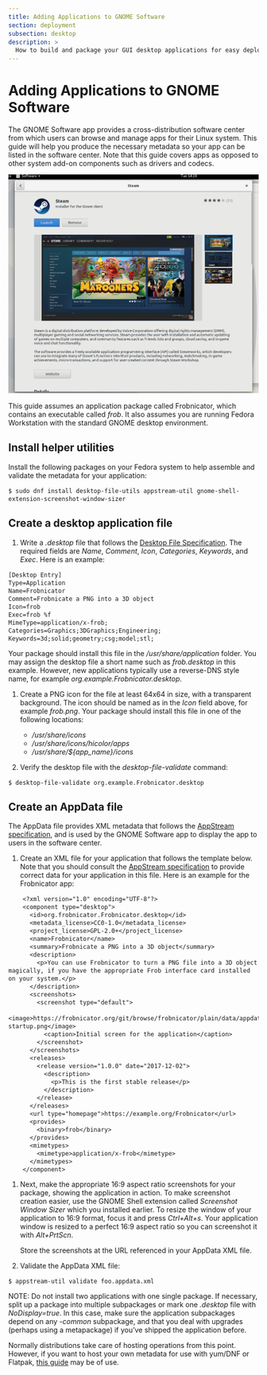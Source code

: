 ```yaml
---
title: Adding Applications to GNOME Software
section: deployment
subsection: desktop
description: >
  How to build and package your GUI desktop applications for easy deployment by your users
---
```


# Adding Applications to GNOME Software

The GNOME Software app provides a cross-distribution software center from which users can browse and manage apps for their Linux system.  This guide will help you produce the necessary metadata so your app can be listed in the software center.  Note that this guide covers apps as opposed to other system add-on components such as drivers and codecs.

![GNOME Software](/deployment/desktop/steam-gnome-software.png  "Example of Steam listing in GNOME Software")

This guide assumes an application package called Frobnicator, which contains an executable called *frob*.  It also assumes you are running Fedora Workstation with the standard GNOME desktop environment.

## Install helper utilities

Install the following packages on your Fedora system to help assemble
and validate the metadata for your application:

```console
$ sudo dnf install desktop-file-utils appstream-util gnome-shell-extension-screenshot-window-sizer
```

## Create a desktop application file

1. Write a *.desktop* file that follows the [Desktop File
   Specification](https://specifications.freedesktop.org/desktop-entry-spec/desktop-entry-spec-latest.html#introduction).
   The required fields are *Name*, *Comment*, *Icon*, *Categories*,
   *Keywords*, and *Exec*.  Here is an example:
   
```console
[Desktop Entry]
Type=Application
Name=Frobnicator
Comment=Frobnicate a PNG into a 3D object
Icon=frob
Exec=frob %f
MimeType=application/x-frob;
Categories=Graphics;3DGraphics;Engineering;
Keywords=3d;solid;geometry;csg;model;stl;
```
	
   Your package should install this file in the
   */usr/share/application* folder.  You may assign the desktop file a
   short name such as *frob.desktop* in this example.  However, new
   applications typically use a reverse-DNS style name, for example
   *org.example.Frobnicator.desktop*.

1. Create a PNG icon for the file at least 64x64 in size, with a
   transparent background.  The icon should be named as in the *Icon*
   field above, for example *frob.png*.  Your package should install
   this file in one of the following locations:
   - */usr/share/icons*
   - */usr/share/icons/hicolor/apps*
   - */usr/share/${app_name}/icons*
   
1. Verify the desktop file with the *desktop-file-validate* command:

```console
$ desktop-file-validate org.example.Frobnicator.desktop
```
   
## Create an AppData file

The AppData file provides XML metadata that follows the [AppStream
specification](https://www.freedesktop.org/software/appstream/docs/),
and is used by the GNOME Software app to display the app to users in
the software center.

1. Create an XML file for your application that follows the template
   below. Note that you should consult the [AppStream
   specification](https://www.freedesktop.org/software/appstream/docs/)
   to provide correct data for your application in this file.  Here is
   an example for the Frobnicator app:
   
```console
    <?xml version="1.0" encoding="UTF-8"?>
    <component type="desktop">
      <id>org.frobnicator.Frobnicator.desktop</id>
      <metadata_license>CC0-1.0</metadata_license>
      <project_license>GPL-2.0+</project_license>
      <name>Frobnicator</name>
      <summary>Frobnicate a PNG into a 3D object</summary>
      <description>
        <p>You can use Frobnicator to turn a PNG file into a 3D object magically, if you have the appropriate Frob interface card installed on your system.</p>
      </description>
      <screenshots>
        <screenshot type="default">
          <image>https://frobnicator.org/git/browse/frobnicator/plain/data/appdata/frob-startup.png</image>
          <caption>Initial screen for the application</caption>
        </screenshot>
      </screenshots>
      <releases>
        <release version="1.0.0" date="2017-12-02">
          <description>
            <p>This is the first stable release</p>
          </description>
        </release>
      </releases>
      <url type="homepage">https://example.org/Frobnicator</url>
      <provides>
        <binary>frob</binary>
      </provides>
      <mimetypes>
        <mimetype>application/x-frob</mimetype>
      </mimetypes>
    </component>
```

1. Next, make the appropriate 16:9 aspect ratio screenshots for your
   package, showing the application in action.  To make screenshot
   creation easier, use the GNOME Shell extension called *Screenshot
   Window Sizer* which you installed earlier.  To resize the window of
   your application to 16:9 format, focus it and press *Ctrl+Alt+s*.
   Your application window is resized to a perfect 16:9 aspect ratio
   so you can screenshot it with *Alt+PrtScn*.
   
   Store the screenshots at the URL referenced in your AppData XML file.

1. Validate the AppData XML file:

```console
$ appstream-util validate foo.appdata.xml
```

NOTE: Do not install two applications with one single package. If
necessary, split up a package into multiple subpackages or mark one
*.desktop* file with *NoDisplay=true*. In this case, make sure the
application subpackages depend on any *-common* subpackage, and that
you deal with upgrades (perhaps using a metapackage) if you’ve shipped
the application before.

Normally distributions take care of hosting operations from this
point.  However, if you want to host your own metadata for use with
yum/DNF or Flatpak, [this guide](hosting-metadata.html) may be of use.
